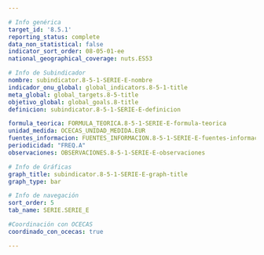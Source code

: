 ```yaml
---

# Info genérica
target_id: '8.5.1'
reporting_status: complete
data_non_statistical: false
indicator_sort_order: 08-05-01-ee
national_geographical_coverage: nuts.ES53

# Info de Subindicador
nombre: subindicator.8-5-1-SERIE-E-nombre
indicador_onu_global: global_indicators.8-5-1-title
meta_global: global_targets.8-5-title
objetivo_global: global_goals.8-title
definicion: subindicator.8-5-1-SERIE-E-definicion

formula_teorica: FORMULA_TEORICA.8-5-1-SERIE-E-formula-teorica
unidad_medida: OCECAS_UNIDAD_MEDIDA.EUR
fuentes_informacion: FUENTES_INFORMACION.8-5-1-SERIE-E-fuentes-informacion
periodicidad: "FREQ.A"
observaciones: OBSERVACIONES.8-5-1-SERIE-E-observaciones

# Info de Gráficas
graph_title: subindicator.8-5-1-SERIE-E-graph-title
graph_type: bar

# Info de navegación
sort_order: 5
tab_name: SERIE.SERIE_E

#Coordinación con OCECAS
coordinado_con_ocecas: true

---
```

